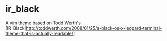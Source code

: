 ir_black
========

A vim theme based on Todd Werth's [IR_Black|http://toddwerth.com/2008/01/25/a-black-os-x-leopard-terminal-theme-that-is-actually-readable/]
